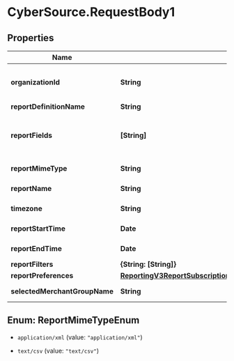 # CyberSource.RequestBody1

## Properties
Name | Type | Description | Notes
------------ | ------------- | ------------- | -------------
**organizationId** | **String** | Valid CyberSource Organization Id | [optional] 
**reportDefinitionName** | **String** |  | [optional] 
**reportFields** | **[String]** | List of fields which needs to get included in a report | [optional] 
**reportMimeType** | **String** |  Format of the report | [optional] 
**reportName** | **String** | Name of the report | [optional] 
**timezone** | **String** | Timezone of the report | [optional] 
**reportStartTime** | **Date** | Start time of the report | [optional] 
**reportEndTime** | **Date** | End time of the report | [optional] 
**reportFilters** | **{String: [String]}** |  | [optional] 
**reportPreferences** | [**ReportingV3ReportSubscriptionsGet200ResponseReportPreferences**](ReportingV3ReportSubscriptionsGet200ResponseReportPreferences.md) |  | [optional] 
**selectedMerchantGroupName** | **String** | Specifies the group name | [optional] 


<a name="ReportMimeTypeEnum"></a>
## Enum: ReportMimeTypeEnum


* `application/xml` (value: `"application/xml"`)

* `text/csv` (value: `"text/csv"`)




